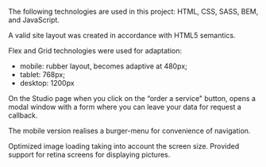 The following technologies are used in this project: HTML, CSS, SASS, BEM, and JavaScript.

A valid site layout was created in accordance with HTML5 semantics.

Flex and Grid technologies were used for adaptation:

- mobile: rubber layout, becomes adaptive at 480px;
- tablet: 768px;
- desktop: 1200px

On the Studio page when you click on the “order a service" button, opens a modal window with a form where you can leave your data for request a callback.

The mobile version realises a burger-menu for convenience of navigation.

Optimized image loading taking into account the screen size.
Provided support for retina screens for displaying pictures.

